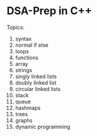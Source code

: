 # DSA-Prep in C++


Topics:

1) syntax
2) normal if else
3) loops
4) functions
5) array
6) strings
7) singly linked lists
8) doubly linked list
9) circular linked lists
10) stack
11) queue
12) hashmaps
13) trees
15) graphs
16) dynamic programming
